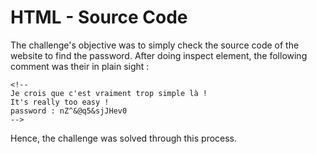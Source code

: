 # HTML - Source Code 
The challenge's objective was to simply check the source code of the website to find the password. After doing inspect element, the following comment was their in plain sight :

```
<!--
Je crois que c'est vraiment trop simple là !
It's really too easy !
password : nZ^&@q5&sjJHev0
-->
```
Hence, the challenge was solved through this process.

